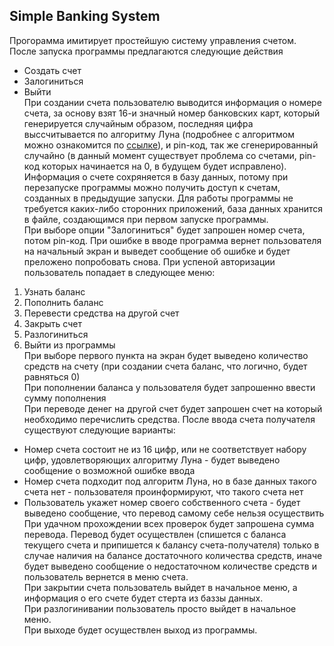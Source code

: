 ## Simple Banking System  
Прогорамма имитирует простейшую систему управления счетом.  
После запуска программы предлагаются следующие действия  
- Создать счет  
- Залогиниться  
- Выйти  
При создании счета пользователю выводится информация о номере счета, за основу взят 16-и значный номер банковских карт, который генерируется случайным образом, последняя цифра выссчитывается по алгоритму Луна (подробнее с алгоритмом можно ознакомится по [ссылке](https://ru.wikipedia.org/wiki/%D0%90%D0%BB%D0%B3%D0%BE%D1%80%D0%B8%D1%82%D0%BC_%D0%9B%D1%83%D0%BD%D0%B0)), и pin-код, так же сгенерированный случайно (в данный момент существует проблема со счетами, pin-код которых начинается на 0, в будущем будет исправлено). Информация о счете сохряняется в базу данных, потому при перезапуске программы можно получить доступ к счетам, созданных в предыдущие запуски. Для работы программы не требуется каких-либо сторонних приложений, база данных хранится в файле, создающимся при первом запуске программы.  
При выборе опции "Залогиниться" будет запрошен номер счета, потом pin-код. При ошибке в вводе программа вернет пользователя на начальный экран и выведет сообщение об ошибке и будет преложено попробовать снова. При успеной авторизации пользователь попадает в следующее меню:  
1) Узнать баланс  
2) Пополнить баланс  
3) Перевести средства на другой счет  
4) Закрыть счет  
5) Разлогиниться  
0) Выйти из программы  
При выборе первого пункта на экран будет выведено количество средств на счету (при создании счета баланс, что логично, будет равняться 0)  
При пополнении баланса у пользователя будет запрошенно ввести сумму пополнения  
При переводе денег на другой счет будет запрошен счет на который необходимо перечислить средства. После ввода счета получателя существуют следующие варианты: 
- Номер счета состоит не из 16 цифр, или не соответствует набору цифр, удовлетворяющих алгоритму Луна - будет выведено сообщение о возможной ошибке ввода
- Номер счета подходит под алгоритм Луна, но в базе данных такого счета нет - пользователя проинформируют, что такого счета нет  
- Пользователь укажет номер своего собственного счета - будет выведено сообщение, что перевод самому себе нельзя осуществить
При удачном прохождении всех проверок будет запрошена сумма перевода. Перевод будет осуществлен (спишется с баланса текущего счета и припишется к балансу счета-получателя) только в случае наличия на балансе достаточного количества средств, иначе будет выведено сообщение о недостаточном количестве средств и пользователь вернется в меню счета.  
При закрытии счета пользователь выйдет в начальное меню, а информация о его счете будет стерта из баззы данных.  
При разлогинивании пользователь просто выйдет в начальное меню.  
При выходе будет осуществлен выход из программы.
